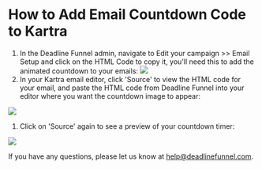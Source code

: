 # How to Add Email Countdown Code to Kartra

1. In the Deadline Funnel admin, navigate to Edit your campaign &gt;&gt; Email Setup and click on the HTML Code to copy it, you'll need this to add the animated countdown to your emails: ![](https://s3.amazonaws.com/helpscout.net/docs/assets/53974d6ce4b0c76107b109d1/images/5a7a235a0428634376cfdf91/file-Svl9NCk2Q7.png)
2. In your Kartra email editor, click 'Source' to view the HTML code for your email, and paste the HTML code from Deadline Funnel into your editor where you want the countdown image to appear:

![](https://s3.amazonaws.com/helpscout.net/docs/assets/53974d6ce4b0c76107b109d1/images/5ab2d616042863478ea7c3ed/file-bTNxMfBpHF.png)

1. Click on 'Source' again to see a preview of your countdown timer:

![](https://s3.amazonaws.com/helpscout.net/docs/assets/53974d6ce4b0c76107b109d1/images/5ab2d6052c7d3a56d88731eb/file-dkF5rqlGLB.png)

If you have any questions, please let us know at [help@deadlinefunnel.com](mailto:mailto:help@deadlinefunnel.com).


